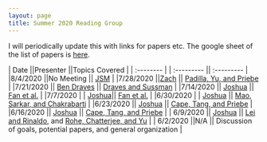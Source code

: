 ```yaml
---
layout: page
title: Summer 2020 Reading Group
---
```

I will periodically update this with links for papers etc.  The google sheet of the list of papers is [here](https://docs.google.com/spreadsheets/d/1jdYwNqViZ4kz-cvREZWdq9jOFScAkvOHmUU2pRRoa1U/edit?usp=sharing).

| Date                     ||Presenter ||Topics Covered | 
| :--------               | |    :---------   ||  :---------   |
|8/4/2020		||No Meeting || [JSM](https://ww2.amstat.org/meetings/jsm/2020/onlineprogram/ActivityDetails.cfm?sessionid=219938) |
|7/28/2020		||[Zach](../assets/change_points_notes.pdf) || [Padilla, Yu, and Priebe](https://arxiv.org/abs/1911.07494) |
|7/21/2020		|| [Ben Draves](../assets/draves_sussman_notes.pdf) || [Draves and Sussman](https://arxiv.org/abs/2005.02511) |
|7/14/2020		|| [Joshua](../assets/SIMPLE_notes.pdf) || [Fan et al.](https://arxiv.org/abs/1910.01734) |
|7/7/2020		  | | [Joshua](../assets/SIMPLE_notes.pdf)|| [Fan et al.](https://arxiv.org/abs/1910.01734) |
|6/30/2020		  | | [Joshua](../assets/mao_et_al_notes.pdf) || [Mao, Sarkar, and Chakrabarti](https://www-tandfonline-com.proxy1.library.jhu.edu/doi/full/10.1080/01621459.2020.1751645) |
|6/23/2020		   || [Joshua](../assets/ctp_aos_notes.pdf) || [Cape, Tang, and Priebe](https://projecteuclid.org/euclid.aos/1564797852) |
|6/16/2020		   || [Joshua](../assets/ctp_aos_notes.pdf) || [Cape, Tang, and Priebe](https://projecteuclid.org/euclid.aos/1564797852) |
| 6/9/2020 	           || [Joshua](../assets/reading_group.pdf) || [Lei and Rinaldo](https://projecteuclid.org/euclid.aos/1418135620), and [Rohe, Chatterjee, and Yu](https://projecteuclid.org/euclid.aos/1314190618) |
| 6/2/2020                 ||N/A      || Discussion of goals, potential papers, and general organization       | 

